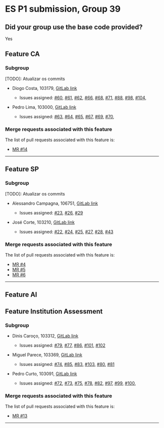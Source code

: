 # ES P1 submission, Group 39

## Did your group use the base code provided?

Yes

## Feature CA

### Subgroup

[TODO]: Atualizar os commits


- Diogo Costa, 103179, [GitLab link](https://gitlab.rnl.tecnico.ulisboa.pt/ist1103179)
    + Issues assigned: [#60](https://gitlab.rnl.tecnico.ulisboa.pt/es/es24-39/-/issues/60), [#61](https://gitlab.rnl.tecnico.ulisboa.pt/es/es24-39/-/issues/61), 
    [#62](https://gitlab.rnl.tecnico.ulisboa.pt/es/es24-39/-/issues/62), [#66](https://gitlab.rnl.tecnico.ulisboa.pt/es/es24-39/-/issues/66),
    [#68](https://gitlab.rnl.tecnico.ulisboa.pt/es/es24-39/-/issues/68), [#71](https://gitlab.rnl.tecnico.ulisboa.pt/es/es24-39/-/issues/71), 
    [#88](https://gitlab.rnl.tecnico.ulisboa.pt/es/es24-39/-/issues/88), [#98](https://gitlab.rnl.tecnico.ulisboa.pt/es/es24-39/-/issues/98), 
    [#104](https://gitlab.rnl.tecnico.ulisboa.pt/es/es24-39/-/issues/104),

- Pedro Lima, 103000, [GitLab link](https://gitlab.rnl.tecnico.ulisboa.pt/ist1103000)
    + Issues assigned: [#63](https://gitlab.rnl.tecnico.ulisboa.pt/es/es24-39/-/issues/63), [#64](https://gitlab.rnl.tecnico.ulisboa.pt/es/es24-39/-/issues/64), 
    [#65](https://gitlab.rnl.tecnico.ulisboa.pt/es/es24-39/-/issues/65), [#67](https://gitlab.rnl.tecnico.ulisboa.pt/es/es24-39/-/issues/67), 
    [#69](https://gitlab.rnl.tecnico.ulisboa.pt/es/es24-39/-/issues/69), [#70](https://gitlab.rnl.tecnico.ulisboa.pt/es/es24-39/-/issues/70),

### Merge requests associated with this feature

The list of pull requests associated with this feature is:

- [MR #14](https://gitlab.rnl.tecnico.ulisboa.pt/es/es24-39/-/merge_requests/14)

---

## Feature SP

### Subgroup

[TODO]: Atualizar os commits

- Alessandro Campagna, 106751, [GitLab link](https://gitlab.rnl.tecnico.ulisboa.pt/ist1106751)
    + Issues assigned: [#23](https://gitlab.rnl.tecnico.ulisboa.pt/es/es24-39/-/issues/23), [#26](https://gitlab.rnl.tecnico.ulisboa.pt/es/es24-39/-/issues/26),
      [#29](https://gitlab.rnl.tecnico.ulisboa.pt/es/es24-39/-/issues/29)

- José Corte, 103210, [GitLab link](https://gitlab.rnl.tecnico.ulisboa.pt/ist1103210)
    + Issues assigned: [#22](https://gitlab.rnl.tecnico.ulisboa.pt/es/es24-39/-/issues/22), [#24](https://gitlab.rnl.tecnico.ulisboa.pt/es/es24-39/-/issues/24),
      [#25](https://gitlab.rnl.tecnico.ulisboa.pt/es/es24-39/-/issues/25), [#27](https://gitlab.rnl.tecnico.ulisboa.pt/es/es24-39/-/issues/27),
      [#28](https://gitlab.rnl.tecnico.ulisboa.pt/es/es24-39/-/issues/28), [#43](https://gitlab.rnl.tecnico.ulisboa.pt/es/es24-39/-/issues/43)

### Merge requests associated with this feature

The list of pull requests associated with this feature is:

- [MR #4](https://gitlab.rnl.tecnico.ulisboa.pt/es)
- [MR #5](https://gitlab.rnl.tecnico.ulisboa.pt/es)
- [MR #6](https://gitlab.rnl.tecnico.ulisboa.pt/es)


---

## Feature AI

## Feature Institution Assessment

### Subgroup
- Dinis Caroço, 103312, [GitLab link](https://gitlab.rnl.tecnico.ulisboa.pt/ist1103312)
    + Issues assigned: [#79](https://gitlab.rnl.tecnico.ulisboa.pt/es/es24-39/-/issues/79), [#77](https://gitlab.rnl.tecnico.ulisboa.pt/es/es24-39/-/issues/77), 
      [#86](https://gitlab.rnl.tecnico.ulisboa.pt/es/es24-39/-/issues/86), [#101](https://gitlab.rnl.tecnico.ulisboa.pt/es/es24-39/-/issues/101),
      [#102](https://gitlab.rnl.tecnico.ulisboa.pt/es/es24-39/-/issues/102)


- Miguel Parece, 103369, [GitLab link](https://gitlab.rnl.tecnico.ulisboa.pt/ist1103369)
    + Issues assigned: [#74](https://gitlab.rnl.tecnico.ulisboa.pt/es/es24-39/-/issues/74), [#85](https://gitlab.rnl.tecnico.ulisboa.pt/es/es24-39/-/issues/85),
      [#83](https://gitlab.rnl.tecnico.ulisboa.pt/es/es24-39/-/issues/83), [#103](https://gitlab.rnl.tecnico.ulisboa.pt/es/es24-39/-/issues/103),
      [#80](https://gitlab.rnl.tecnico.ulisboa.pt/es/es24-39/-/issues/81), [#81](https://gitlab.rnl.tecnico.ulisboa.pt/es/es24-39/-/issues/81)


- Pedro Curto, 103091, [GitLab link](https://gitlab.rnl.tecnico.ulisboa.pt/ist1103091)
    + Issues assigned: [#72](https://gitlab.rnl.tecnico.ulisboa.pt/es/es24-39/-/issues/72), [#73](https://gitlab.rnl.tecnico.ulisboa.pt/es/es24-39/-/issues/73),
      [#75](https://gitlab.rnl.tecnico.ulisboa.pt/es/es24-39/-/issues/75), [#78](https://gitlab.rnl.tecnico.ulisboa.pt/es/es24-39/-/issues/78),
      [#82](https://gitlab.rnl.tecnico.ulisboa.pt/es/es24-39/-/issues/82), [#97](https://gitlab.rnl.tecnico.ulisboa.pt/es/es24-39/-/issues/97),
      [#99](https://gitlab.rnl.tecnico.ulisboa.pt/es/es24-39/-/issues/99), [#100](https://gitlab.rnl.tecnico.ulisboa.pt/es/es24-39/-/issues/100),


### Merge requests associated with this feature

The list of pull requests associated with this feature is:

- [MR #13](https://gitlab.rnl.tecnico.ulisboa.pt/es/es24-39/-/merge_requests/13)


---